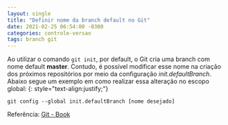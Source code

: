 ```yaml
---
layout: single
title: "Definir nome da branch default no Git"
date: 2021-02-25 06:54:00 -0300
categories: controle-versao
tags: branch git
---
```


Ao utilizar o comando `git init`, por default, o Git cria uma branch com nome default **master**. Contudo, é possível modificar esse nome na criação dos próximos repositórios por meio da configuração _init.defaultBranch_. Abaixo segue um exemplo em como realizar essa alteração no escopo global:
{: style="text-align:justify;"}

`git config --global init.defaultBranch [nome desejado]`

Referência: [Git - Book](https://git-scm.com/book/en/v2)